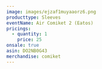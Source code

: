 ```yaml
---
image: images/ejzaf1muyaaorz6.png
producttype: Sleeves
eventName: Air Comiket 2 (Eatos)
pricings:
  - quantity: 1
    price: 25
onsale: true
asin: DO2NB0G43
merchandise: comiket
---
```

